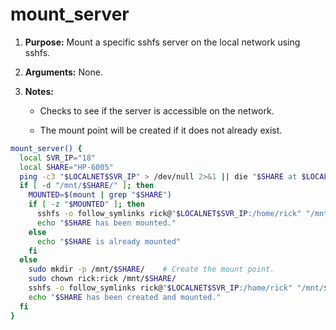 # mount_server

1. **Purpose:** Mount a specific sshfs server on the local network using sshfs.

2. **Arguments:** None.

3. **Notes:**
   
   - Checks to see if the server is accessible on the network.
   
   - The mount point will be created if it does not already exist.

```bash
mount_server() {
  local SVR_IP="18"
  local SHARE="HP-6005"
  ping -c3 "$LOCALNET$SVR_IP" > /dev/null 2>&1 || die "$SHARE at $LOCALNET$IP is not online."
  if [ -d "/mnt/$SHARE/" ]; then
    MOUNTED=$(mount | grep "$SHARE")
    if [ -z "$MOUNTED" ]; then
      sshfs -o follow_symlinks rick@"$LOCALNET$SVR_IP:/home/rick" "/mnt/$SHARE/"
      echo "$SHARE has been mounted."
    else
      echo "$SHARE is already mounted"
    fi
  else
    sudo mkdir -p /mnt/$SHARE/    # Create the mount point.
    sudo chown rick:rick /mnt/$SHARE/
    sshfs -o follow_symlinks rick@"$LOCALNET$SVR_IP:/home/rick" "/mnt/$SHARE/"
    echo "$SHARE has been created and mounted."
  fi
}
```
